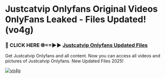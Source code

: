 # Justcatvip Onlyfans Original Videos 0nlyFans Leaked - Files Updated! (vo4g)

<h3>🔴 CLICK HERE 🌐==►► <a href="https://tinyurl.com/2wckxsce" rel="nofollow">Justcatvip Onlyfans Updated Files</a></h3>

Get Justcatvip Onlyfans and all content. Now you can access all videos and pictures of Justcatvip Onlyfans. New Updated Files 2025!

[![vo4g](https://i.imgur.com/AFduVYN.gif)](https://tinyurl.com/2wckxsce)
